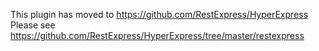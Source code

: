This plugin has moved to https://github.com/RestExpress/HyperExpress
Please see https://github.com/RestExpress/HyperExpress/tree/master/restexpress